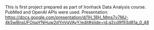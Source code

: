 This is first project prepared as part of Ironhack Data Analysis course.
PubMed and OpenAI APIs were used.
Presentation: https://docs.google.com/presentation/d/1H_18H_Mms7v7MJ-4k5wBnsUFOispYNHuw2dYnVqVAyY/edit#slide=id.g2cd9f93d81a_0_48
